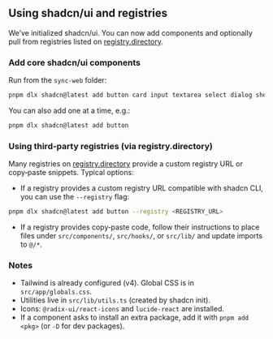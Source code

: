 ## Using shadcn/ui and registries

We’ve initialized shadcn/ui. You can now add components and optionally pull from registries listed on [registry.directory](https://registry.directory/).

### Add core shadcn/ui components

Run from the `sync-web` folder:

```bash
pnpm dlx shadcn@latest add button card input textarea select dialog sheet dropdown-menu alert toast avatar badge separator tabs tooltip accordion navigation-menu skeleton
```

You can also add one at a time, e.g.:

```bash
pnpm dlx shadcn@latest add button
```

### Using third‑party registries (via registry.directory)

Many registries on [registry.directory](https://registry.directory/) provide a custom registry URL or copy‑paste snippets. Typical options:

- If a registry provides a custom registry URL compatible with shadcn CLI, you can use the `--registry` flag:

```bash
pnpm dlx shadcn@latest add button --registry <REGISTRY_URL>
```

- If a registry provides copy‑paste code, follow their instructions to place files under `src/components/`, `src/hooks/`, or `src/lib/` and update imports to `@/*`.

### Notes

- Tailwind is already configured (v4). Global CSS is in `src/app/globals.css`.
- Utilities live in `src/lib/utils.ts` (created by shadcn init).
- Icons: `@radix-ui/react-icons` and `lucide-react` are installed.
- If a component asks to install an extra package, add it with `pnpm add <pkg>` (or `-D` for dev packages).


